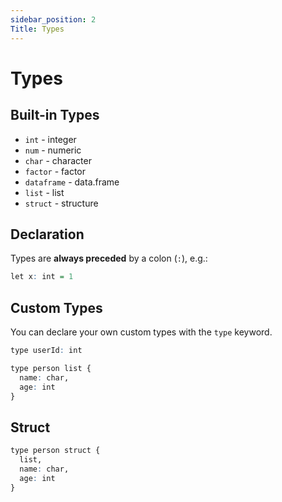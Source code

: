 ```yaml
---
sidebar_position: 2
Title: Types
---
```


# Types

## Built-in Types

- `int` - integer
- `num` - numeric
- `char` - character
- `factor` - factor
- `dataframe` - data.frame
- `list` - list
- `struct` - structure

## Declaration

Types are __always preceded__ by a colon (`:`), e.g.: 

```r
let x: int = 1
```

## Custom Types

You can declare your own custom types with the `type` keyword.

```r
type userId: int

type person list {
  name: char,
  age: int
}
```

## Struct

```r
type person struct {
  list,
  name: char,
  age: int
}
```

